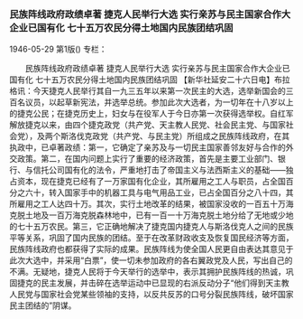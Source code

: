 ### 民族阵线政府政绩卓著  捷克人民举行大选  实行亲苏与民主国家合作大企业已国有化  七十五万农民分得土地国内民族团结巩固

1946-05-29
第1版()
专栏：

　　民族阵线政府政绩卓著
    捷克人民举行大选
    实行亲苏与民主国家合作大企业已国有化
    七十五万农民分得土地国内民族团结巩固
    【新华社延安二十六日电】布拉格讯：今天捷克人民举行其自一九三五年以来第一次民主的大选，选举新国会的三百名议员，以起草新宪法，并选举总统。参加此次大选者，为一切年在十八岁以上的捷克公民；在捷克历史上，妇女与在役军人于今日亦第一次获得选举权。自红军解放捷克以来，由四个捷克政党（共产党、天主教人民党、社会民主党、与国家社会党），及两个斯洛伐克政党（共产党、与民主党）所组成之民族阵线政府，在其执政中，已卓著政绩：第一，它确定了亲苏及与一切民主国家善邻友好与合作的外交政策。第二，在国内问题上实行了重要的经济政策，首先是主要工业部门、银行、与信托公司国有化的法令，严重地打击了帝国主义与法西斯主义的基础——独占资本，现在捷克已经有了一万家国有化企业，其所雇用之工人与职员，占全国百分之六十，转入国家手中的机器工具与电气用品工业，已占全国百分之八十四，其所雇用之工人达四十万。其次，实行土地改革的结果，被国家没收的一百五十万海克脱土地及一百万海克脱森林地中，已有一百一十万海克脱土地分给了无地或少地的七十五万农民。第三，它正确地解决了捷克国内捷克人与斯洛伐克人之间的民族平等关系，巩固了国内民族的团结。至于在改革财政收支及恢复国民经济等方面，民族阵线政府也都获得了实际的成果。民族阵线为使全国人民更自由表达其意见于此次大选中，并采用“白票”，使一切未参加政府的各右翼政党及人民，写出自己的不满。无疑地，捷克人民将于今天举行的选举中，表示其拥护民族阵线的热诚，巩固捷克的民主发展，并击碎在选举运动中已显现的右派反动分子“他们得到天主教人民党与国家社会党某些领袖的支持，以反共反苏的口号分裂民族阵线，破坏国家民主团结的”阴谋。
